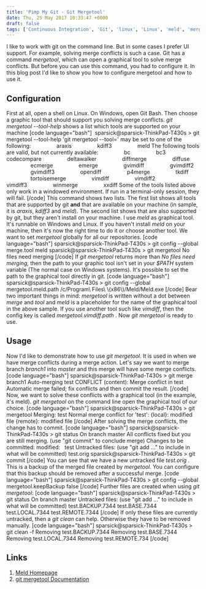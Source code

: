 ```yaml
---
title: 'Pimp My Git - Git Mergetool'
date: Thu, 25 May 2017 10:33:47 +0000
draft: false
tags: ['Continuous Integration', 'Git', 'linux', 'Linux', 'meld', 'merging', 'Windows']
---
```


I like to work with git on the command line. But in some cases I prefer UI support. For example, solving merge conflicts is such a case. Git has a command _mergetool_, which can open a graphical tool to solve merge conflicts. But before you can use this command, you had to configure it. In this blog post I'd like to show you how to configure mergetool and how to use it.

Configuration
-------------

First at all, open a shell on Linux. On Windows, open Git Bash. Then choose a graphic tool that should support you solving merge conflicts. _git mergetool --tool-help_ shows a list which tools are supported on your machine \[code language="bash"\]  sparsick@sparsick-ThinkPad-T430s > git mergetool --tool-help 'git mergetool --tool=<tool>' may be set to one of the following:                 araxis                 kdiff3                 meld The following tools are valid, but not currently available:                 bc                 bc3                 codecompare                 deltawalker                 diffmerge                 diffuse                 ecmerge                 emerge                 gvimdiff                 gvimdiff2                 gvimdiff3                 opendiff                 p4merge                 tkdiff                 tortoisemerge                 vimdiff                 vimdiff2                 vimdiff3                 winmerge                 xxdiff Some of the tools listed above only work in a windowed environment. If run in a terminal-only session, they will fail. \[/code\] This command shows two lists. The first list shows all tools that are supported by git **and** that are available on your machine (in sample, it is _araxis_, _kdiff3_ and _meld_). The second list shows that are also supported by git, but they aren't install on your machine. I use _meld_ as graphical tool. It's runnable on Windows and Linux. If you haven't install _meld_ on your machine, then it's now the right time to do it or choose another tool. We want to set _mergetool_ globally for all our repositories. \[code language="bash"\] sparsick@sparsick-ThinkPad-T430s > git config --global merge.tool meld sparsick@sparsick-ThinkPad-T430s > git mergetool No files need merging \[/code\] If _git mergetool_ returns more than _No files need merging,_ then the path to your graphic tool isn't set in your _$PATH_ system variable (The normal case on Windows systems). It's possible to set the path to the graphical tool directly in git. \[code language="bash"\] sparsick@sparsick-ThinkPad-T430s > git config --global mergetool.meld.path /c/Program\\ Files\\ \\(x86\\)/Meld/Meld.exe</pre> \[/code\] Bear two important things in mind: _mergetool_ is written without a dot between _merge_ and _tool_ and _meld_ is a placeholder for the name of the graphical tool in the above sample. If you use another tool such like _vimdiff_, then the config key is called _mergetool.vimdiff.path ._ Now _git mergetool_ is ready to use.

Usage
-----

Now I'd like to demonstrate how to use _git mergetool._ It is used in when we have merge conflicts during a merge action. Let's say we want to merge branch _branch1_ into _master_ and this merge will have some merge conflicts. \[code language="bash"\] sparsick@sparsick-ThinkPad-T430s > git merge branch1 Auto-merging test CONFLICT (content): Merge conflict in test Automatic merge failed; fix conflicts and then commit the result. \[/code\] Now, we want to solve these conflicts with a graphical tool (in the example, it's meld). _git mergetool_ on the command line open the graphical tool of our choice. \[code language="bash"\] sparsick@sparsick-ThinkPad-T430s > git mergetool Merging: test Normal merge conflict for 'test': {local}: modified file {remote}: modified file \[/code\] After solving the merge conflicts, the change has to commit. \[code language="bash"\] sparsick@sparsick-ThinkPad-T430s > git status On branch master All conflicts fixed but you are still merging. (use "git commit" to conclude merge) Changes to be committed: modified:   test Untracked files: (use "git add <file>..." to include in what will be committed) test.orig sparsick@sparsick-ThinkPad-T430s > git commit \[/code\] You can see that we have a new untracked file _test.orig ._ This is a backup of the merged file created by _mergetool._ You can configure that this backup should be removed after a successful merge. \[code language="bash"\] sparsick@sparsick-ThinkPad-T430s > git config --global mergetool.keepBackup false \[/code\] Further files are created when using _git mergetool_: \[code language="bash"\] sparsick@sparsick-ThinkPad-T430s > git status On branch master Untracked files: (use "git add ..." to include in what will be committed) test.BACKUP.7344 test.BASE.7344 test.LOCAL.7344 test.REMOTE.7344 \[/code\] If only these files are currently untracked, then a _git clean_ can help. Otherwise they have to be removed manually. \[code language="bash"\] sparsick@sparsick-ThinkPad-T430s > git clean -f Removing test.BACKUP.7344 Removing test.BASE.7344 Removing test.LOCAL.7344 Removing test.REMOTE.734 \[/code\]

Links
-----

1.  [Meld Homepage](http://meldmerge.org/)
2.  [git mergetool Documentation](https://www.git-scm.com/docs/git-mergetool)